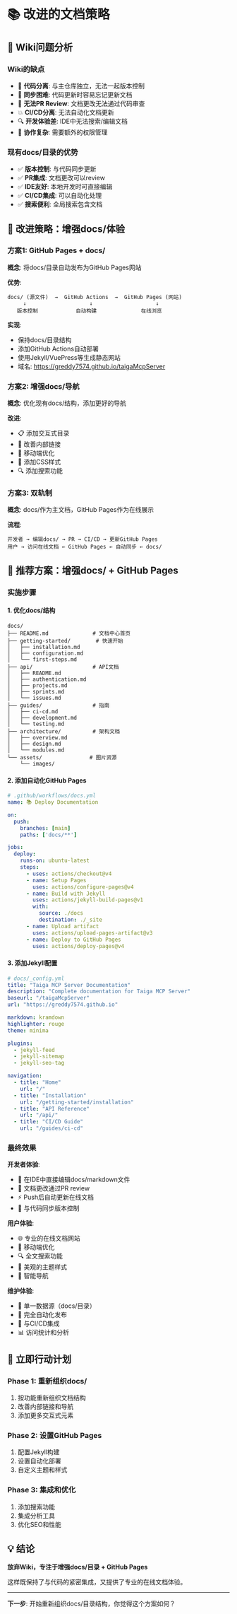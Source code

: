 # 📚 改进的文档策略

## 🤔 Wiki问题分析

### Wiki的缺点
- 📂 **代码分离**: 与主仓库独立，无法一起版本控制
- 🔄 **同步困难**: 代码更新时容易忘记更新文档
- 🚫 **无法PR Review**: 文档更改无法通过代码审查
- 💥 **CI/CD分离**: 无法自动化文档更新
- 🔍 **开发体验差**: IDE中无法搜索/编辑文档
- 👥 **协作复杂**: 需要额外的权限管理

### 现有docs/目录的优势
- ✅ **版本控制**: 与代码同步更新
- ✅ **PR集成**: 文档更改可以review
- ✅ **IDE友好**: 本地开发时可直接编辑
- ✅ **CI/CD集成**: 可以自动化处理
- ✅ **搜索便利**: 全局搜索包含文档

## 🎯 改进策略：增强docs/体验

### 方案1: GitHub Pages + docs/
**概念**: 将docs/目录自动发布为GitHub Pages网站

**优势**:
```
docs/ (源文件)  →  GitHub Actions  →  GitHub Pages (网站)
     ↓                    ↓                    ↓
   版本控制            自动构建              在线浏览
```

**实现**:
- 保持docs/目录结构
- 添加GitHub Actions自动部署
- 使用Jekyll/VuePress等生成静态网站
- 域名: https://greddy7574.github.io/taigaMcpServer

### 方案2: 增强docs/导航
**概念**: 优化现有docs/结构，添加更好的导航

**改进**:
- 📋 添加交互式目录
- 🔗 改善内部链接
- 📱 移动端优化
- 🎨 添加CSS样式
- 🔍 添加搜索功能

### 方案3: 双轨制
**概念**: docs/作为主文档，GitHub Pages作为在线展示

**流程**:
```
开发者 → 编辑docs/ → PR → CI/CD → 更新GitHub Pages
用户 → 访问在线文档 ← GitHub Pages ← 自动同步 ← docs/
```

## 🚀 推荐方案：增强docs/ + GitHub Pages

### 实施步骤

#### 1. 优化docs/结构
```
docs/
├── README.md              # 文档中心首页
├── getting-started/        # 快速开始
│   ├── installation.md
│   ├── configuration.md
│   └── first-steps.md
├── api/                   # API文档  
│   ├── README.md
│   ├── authentication.md
│   ├── projects.md
│   ├── sprints.md
│   └── issues.md
├── guides/                # 指南
│   ├── ci-cd.md
│   ├── development.md
│   └── testing.md
├── architecture/          # 架构文档
│   ├── overview.md
│   ├── design.md
│   └── modules.md
└── assets/               # 图片资源
    └── images/
```

#### 2. 添加自动化GitHub Pages
```yaml
# .github/workflows/docs.yml
name: 📚 Deploy Documentation

on:
  push:
    branches: [main]
    paths: ['docs/**']

jobs:
  deploy:
    runs-on: ubuntu-latest
    steps:
      - uses: actions/checkout@v4
      - name: Setup Pages
        uses: actions/configure-pages@v4
      - name: Build with Jekyll
        uses: actions/jekyll-build-pages@v1
        with:
          source: ./docs
          destination: ./_site
      - name: Upload artifact
        uses: actions/upload-pages-artifact@v3
      - name: Deploy to GitHub Pages
        uses: actions/deploy-pages@v4
```

#### 3. 添加Jekyll配置
```yaml
# docs/_config.yml
title: "Taiga MCP Server Documentation"
description: "Complete documentation for Taiga MCP Server"
baseurl: "/taigaMcpServer"
url: "https://greddy7574.github.io"

markdown: kramdown
highlighter: rouge
theme: minima

plugins:
  - jekyll-feed
  - jekyll-sitemap
  - jekyll-seo-tag

navigation:
  - title: "Home"
    url: "/"
  - title: "Installation"
    url: "/getting-started/installation"
  - title: "API Reference"
    url: "/api/"
  - title: "CI/CD Guide"
    url: "/guides/ci-cd"
```

### 最终效果

**开发者体验**:
- 🔧 在IDE中直接编辑docs/markdown文件
- 🔄 文档更改通过PR review
- ⚡ Push后自动更新在线文档
- 📝 与代码同步版本控制

**用户体验**:
- 🌐 专业的在线文档网站
- 📱 移动端优化
- 🔍 全文搜索功能
- 🎨 美观的主题样式
- 🔗 智能导航

**维护体验**:
- 📂 单一数据源（docs/目录）
- 🤖 完全自动化发布
- 🔄 与CI/CD集成
- 📊 访问统计和分析

## 🎯 立即行动计划

### Phase 1: 重新组织docs/
1. 按功能重新组织文档结构
2. 改善内部链接和导航
3. 添加更多交互式元素

### Phase 2: 设置GitHub Pages
1. 配置Jekyll构建
2. 设置自动化部署
3. 自定义主题和样式

### Phase 3: 集成和优化
1. 添加搜索功能
2. 集成分析工具
3. 优化SEO和性能

## 💡 结论

**放弃Wiki，专注于增强docs/目录 + GitHub Pages**

这样既保持了与代码的紧密集成，又提供了专业的在线文档体验。

---

**下一步**: 开始重新组织docs/目录结构，你觉得这个方案如何？